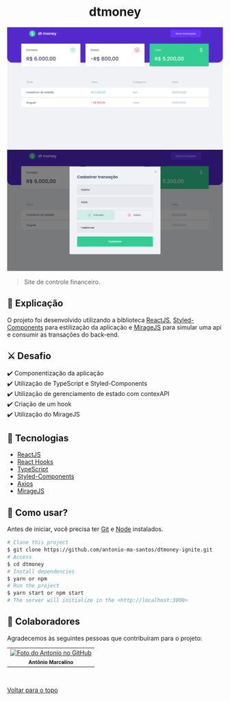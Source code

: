 <h1 align="center">dtmoney</h1>

<img src="src/assets/Screenshot.png" alt="imagem da home">
<img src="src/assets/Screenshot2.png" alt="imagem da modal para adicionar uma transação">

> Site de controle financeiro.

## :page_facing_up: Explicação

O projeto foi desenvolvido utilizando a biblioteca [ReactJS](https://pt-br.reactjs.org/docs/getting-started.html), [Styled-Components](https://styled-components.com/) para estilização da aplicação e [MirageJS](https://miragejs.com/docs/getting-started/introduction/) para simular uma api e consumir as transações do back-end.

## ⚔️ Desafio

:heavy_check_mark: Componentização da aplicação\
:heavy_check_mark: Utilização de TypeScript e Styled-Components\
:heavy_check_mark: Utilização de gerenciamento de estado com contexAPI\
:heavy_check_mark: Criação de um hook\
:heavy_check_mark: Utilização do MirageJS

## 🚀 Tecnologias ##

- [ReactJS](https://pt-br.reactjs.org/)
- [React Hooks](https://pt-br.reactjs.org/docs/hooks-intro.html)
- [TypeScript](https://www.typescriptlang.org/)
- [Styled-Components](https://styled-components.com/)
- [Axios](https://axios-http.com/ptbr/docs/intro)
- [MirageJS](https://miragejs.com/docs/getting-started/introduction/)

## :closed_book: Como usar? ##

Antes de iniciar, você precisa ter [Git](https://git-scm.com) e [Node](https://nodejs.org/en/) instalados.

```bash
# Clone this project
$ git clone https://github.com/antonio-ma-santos/dtmoney-ignite.git
# Access
$ cd dtmoney
# Install dependencies
$ yarn or npm 
# Run the project
$ yarn start or npm start 
# The server will initialize in the <http://localhost:3000>
```

## 🤝 Colaboradores

Agradecemos às seguintes pessoas que contribuíram para o projeto:

<table>
  <tr>
    <td align="center">
      <a href="#">
        <img src="https://github.com/antonio-ma-santos.png" width="160px;" alt="Foto do Antonio no GitHub"/><br>
        <sub>
          <b>Antônio Marcelino</b>
        </sub>
      </a>
    </td>
  </tr>
</table>

&#xa0;

<a href="#top">Voltar para o topo</a>
